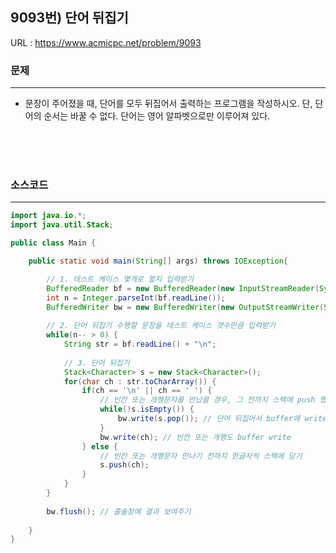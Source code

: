 ## 9093번) 단어 뒤집기		
URL : <https://www.acmicpc.net/problem/9093>

### 문제
***
* 문장이 주어졌을 때, 단어를 모두 뒤집어서 출력하는 프로그램을 작성하시오.
단, 단어의 순서는 바꿀 수 없다. 단어는 영어 알파벳으로만 이루어져 있다.

</br></br></br>

### 소스코드
***
```java
import java.io.*;
import java.util.Stack;

public class Main {

	public static void main(String[] args) throws IOException{

		// 1. 테스트 케이스 몇개로 할지 입력받기
		BufferedReader bf = new BufferedReader(new InputStreamReader(System.in));
		int n = Integer.parseInt(bf.readLine()); 
		BufferedWriter bw = new BufferedWriter(new OutputStreamWriter(System.out));
		
		// 2. 단어 뒤집기 수행할 문장을 테스트 케이스 갯수만큼 입력받기
		while(n-- > 0) {
			String str = bf.readLine() + "\n";
		
			// 3. 단어 뒤집기
			Stack<Character> s = new Stack<Character>();
			for(char ch : str.toCharArray()) {
				if(ch == '\n' || ch == ' ') { 
					// 빈칸 또는 개행문자를 만났을 경우, 그 전까지 스택에 push 했던 글자들 하나씩 pop
					while(!s.isEmpty()) {
						bw.write(s.pop()); // 단어 뒤집어서 buffer에 write
					}
					bw.write(ch); // 빈칸 또는 개행도 buffer write
				} else {
					// 빈칸 또는 개행문자 만나기 전까지 한글자씩 스택에 담기
					s.push(ch);
				}
			}
		}
		
		bw.flush(); // 콜솔창에 결과 보여주기
		
	}
}
```
